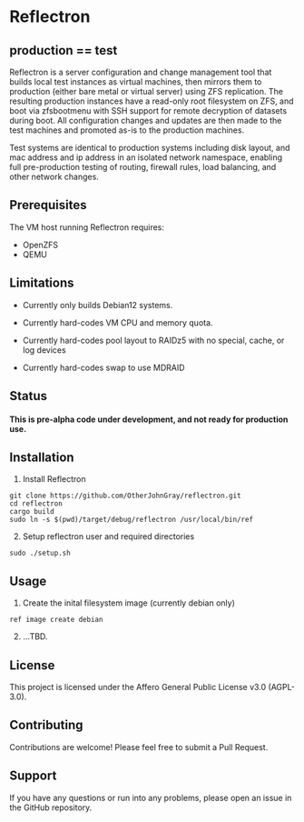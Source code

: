 # Reflectron
## production == test

Reflectron is a server configuration and change management tool that builds local test instances as virtual machines, then mirrors them to production (either bare metal or virtual server) using ZFS replication. 
The resulting production instances have a read-only root filesystem on ZFS, and boot via zfsbootmenu with SSH support for remote decryption of datasets during boot. All configuration changes 
and updates are then made to the test machines and promoted as-is to the production machines. 

Test systems are identical to production systems including disk layout, and mac address and ip address in an isolated network namespace, enabling full pre-production testing of routing, firewall rules, load balancing, and  other network changes.

## Prerequisites

The VM host running Reflectron requires:

- OpenZFS
- QEMU

## Limitations

- Currently only builds Debian12 systems.

- Currently hard-codes VM CPU and memory quota.

- Currently hard-codes pool layout to RAIDz5 with no special, cache, or log devices

- Currently hard-codes swap to use MDRAID

## Status
#### This is pre-alpha code under development, and not ready for production use.

## Installation

1. Install Reflectron
```
git clone https://github.com/OtherJohnGray/reflectron.git
cd reflectron
cargo build
sudo ln -s $(pwd)/target/debug/reflectron /usr/local/bin/ref
```
2. Setup reflectron user and required directories
```
sudo ./setup.sh
```


## Usage 
1. Create the inital filesystem image (currently debian only)
```
ref image create debian
```
2. ...TBD. 

## License
This project is licensed under the Affero General Public License v3.0 (AGPL-3.0).

## Contributing
Contributions are welcome! Please feel free to submit a Pull Request.

## Support
If you have any questions or run into any problems, please open an issue in the GitHub repository.